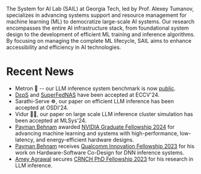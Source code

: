 ---
---

The System for AI Lab (SAIL) at Georgia Tech, led by Prof. Alexey Tumanov, specializes in advancing systems support and resource management for machine learning (ML) to democratize large-scale AI systems. Our research encompasses the entire AI infrastructure stack, from foundational system design to the development of efficient ML training and inference algorithms. By focusing on managing the complete ML lifecycle, SAIL aims to enhance accessibility and efficiency in AI technologies.

# Recent News

- Metron 📐 -- our LLM inference system benchmark is now [public](https://x.com/agrawalamey12/status/1812203186494837226).
- [DεpS](https://arxiv.org/abs/2407.06167) and [SuperFedNAS](https://arxiv.org/abs/2301.10879) have been accepted at ECCV'24.
- Sarathi-Serve ☸️, our paper on efficient LLM inference has been accepted at OSDI'24.
- Vidur 👳🏽, our paper on large scale LLM inference cluster simulation has been accepted at MLSys'24.
- [Payman Behnam](/members/payman-behnam) awarded [NVIDIA Graduate Fellowship 2024](https://blogs.nvidia.com/blog/graduate-research-fellowships-for-2024/) for advancing machine learning and systems with high-performance, low-latency, and energy-efficient hardware designs.
- [Payman Behnam](/members/payman-behnam) receives [Qualcomm Innovation Fellowship 2023](https://www.qualcomm.com/research/university-relations/innovation-fellowship/winners) for his work on Hardware-Software Co-Design for DNN inference systems.
- [Amey Agrawal](/members/amey-agrawal) secures [CRNCH PhD Fellowship 2023](https://crnch.gatech.edu/phd-fellowships-awarded/) for his research in LLM inference.
